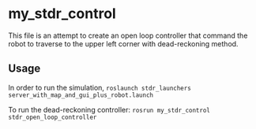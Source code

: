 # my_stdr_control
This file is an attempt to create an open loop controller that command the robot to traverse to the upper left corner with dead-reckoning method.

## Usage
In order to run the simulation,
`roslaunch stdr_launchers server_with_map_and_gui_plus_robot.launch`

To run the dead-reckoning controller:
`rosrun my_stdr_control stdr_open_loop_controller`

    
